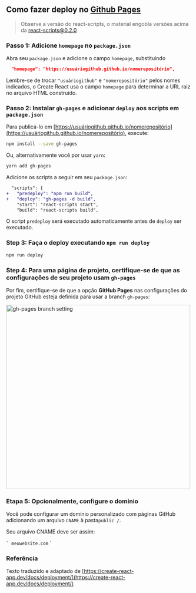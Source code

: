 ## Como fazer deploy no [Github Pages](https://pages.github.com/)
>Observe a versão do react-scripts, o material engobla versões acima da react-scripts@0.2.0

### Passo 1: Adicione `homepage` no `package.json`

Abra seu `package.json` e adicione o campo `homepage`, substituindo

```json
  "homepage": "https://usuáriogithub.github.io/nomerepositório",
```

Lembre-se de trocar `"usuáriogithub"` e `"nomerepositório"` pelos nomes indicados, o Create React usa o campo `homepage` para determinar a URL raiz no arquivo HTML construído. 

### Passo 2: Instalar `gh-pages` e adicionar `deploy` aos scripts em `package.json`

Para publicá-lo em [https://usuáriogithub.github.io/nomerepositório](https://usuáriogithub.github.io/nomerepositório), execute:

```sh
npm install --save gh-pages
```

Ou, alternativamente você por usar `yarn`:

```sh
yarn add gh-pages
```

Adicione os scripts a seguir em seu `package.json`:

```diff
  "scripts": {
+   "predeploy": "npm run build",
+   "deploy": "gh-pages -d build",
    "start": "react-scripts start",
    "build": "react-scripts build",
```

O script `predeploy` será executado automaticamente antes de `deploy` ser executado.

### Step 3: Faça o deploy executando `npm run deploy`

```sh
npm run deploy
```

### Step 4: Para uma página de projeto, certifique-se de que as configurações de seu projeto usam `gh-pages`

Por fim, certifique-se de que a opção **GitHub Pages** nas configurações do projeto GitHub esteja definida para usar a branch `gh-pages`:

<img src="https://i.imgur.com/HUjEr9l.png" width="500" alt="gh-pages branch setting" />

### Etapa 5: Opcionalmente, configure o domínio

Você pode configurar um domínio personalizado com páginas GitHub adicionando um arquivo `CNAME` à pasta` public / `.

Seu arquivo CNAME deve ser assim:

`` `
meuwebsite.com
`` `

### Referência

Texto traduzido e adaptado de [https://create-react-app.dev/docs/deployment/](https://create-react-app.dev/docs/deployment/)
